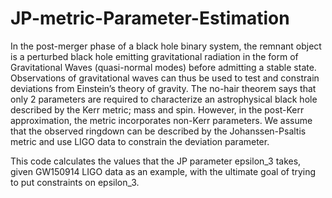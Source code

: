 # JP-metric-Parameter-Estimation

In the post-merger phase of a black hole binary system, the remnant object is a perturbed black hole emitting gravitational radiation in the form of Gravitational Waves (quasi-normal modes) before admitting a stable state. Observations of gravitational waves can thus be used to test and constrain deviations from Einstein’s theory of gravity. The no-hair theorem says that only 2 parameters are required to characterize an astrophysical black hole described by the Kerr metric; mass and spin. However, in the post-Kerr approximation, the metric incorporates non-Kerr parameters. We assume that the observed ringdown can be described by the Johanssen-Psaltis metric and use LIGO data to constrain the deviation parameter.

This code calculates the values that the JP parameter epsilon_3 takes, given GW150914 LIGO data as an example, with the ultimate goal of trying to put constraints on epsilon_3.  
